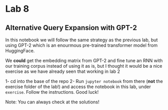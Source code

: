 # Lab 8
## Alternative Query Expansion with GPT-2

In this notebook we will follow the same strategy as the previous lab, but using GPT-2 which is an enourmous pre-trained transformer model from HuggingFace.

We **could** get the embedding matrix from GPT-2 and fine tune an RNN with our training corpus instead of using it as is, but I thought it would be a nice exercise as we have already seen that working in lab 2

1- cd into the base of the repo
2- Run `jupyter notebook` from there (**not** the exercise folder of the lab!) and access the notebook in this lab, under `exercise`. Follow the instructions. Good luck!

Note: You can always check at the solutions!
